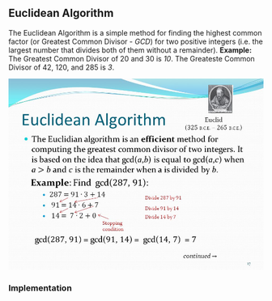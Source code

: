 ## Euclidean Algorithm 
The Euclidean Algorithm is a simple method for finding the highest common factor (or Greatest Common Divisor - *GCD*) for two positive integers (i.e. the largest number that divides both of them without a remainder). **Example:** The Greatest Common Divisor of 20 and 30 is *10*. The Greateste Common Divisor of 42, 120, and 285 is *3*. 

![Diagram1](https://github.com/Jzbonner/ProgrammingConcepts/blob/master/img-media/euclidean.jpg?raw=true)

### Implementation 
